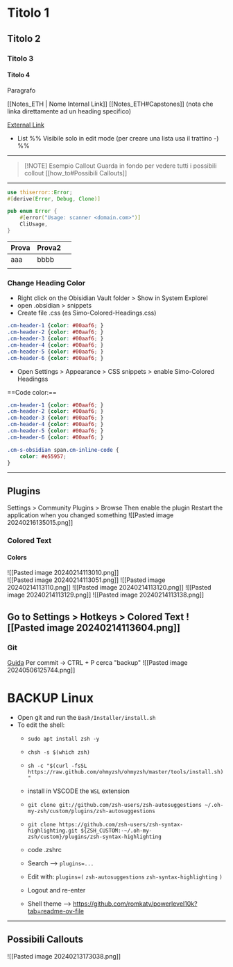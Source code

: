 
# Titolo 1
##  Titolo 2
###  Titolo 3
####  Titolo 4
 
Paragrafo

[[Notes_ETH | Nome Internal Link]]
[[Notes_ETH#Capstones]]     (nota che linka direttamente ad un heading specifico)

[External Link](https://help.obsidian.md/Editing+and+formatting/Basic+formatting+syntax) 

- List
%% Visibile solo in edit mode (per creare una lista usa il trattino -) %%    

---

> [!NOTE] Esempio Callout
> Guarda in fondo per vedere tutti i possibili collout
> [[how_to#Possibili Callouts]]

---
```rust
use thiserror::Error;
#[derive(Error, Debug, Clone)]

pub enum Error {
    #[error("Usage: scanner <domain.com>")]
    CliUsage,
}
```

| Prova | Prova2 |     |
| ----- | ------ | --- |
| aaa   | bbbb   |     |
|       |        |     |

### Change Heading Color
- Right click on the Obisidian Vault folder > Show in System Explorel
- open .obsidian > snippets
- Create file .css (es Simo-Colored-Headings.css)
```css
.cm-header-1 {color: #00aaf6; }
.cm-header-2 {color: #00aaf6; }
.cm-header-3 {color: #00aaf6; }
.cm-header-4 {color: #00aaf6; }
.cm-header-5 {color: #00aaf6; }
.cm-header-6 {color: #00aaf6; }
```
- Open Settings > Appearance > CSS snippets > enable Simo-Colored Headingss

==Code color:==
```css
.cm-header-1 {color: #00aaf6; }
.cm-header-2 {color: #00aaf6; }
.cm-header-3 {color: #00aaf6; }
.cm-header-4 {color: #00aaf6; }
.cm-header-5 {color: #00aaf6; }
.cm-header-6 {color: #00aaf6; }

.cm-s-obsidian span.cm-inline-code {
    color: #e55957;
}
```
-----
## Plugins
Settings > Community Plugins > Browse
Then enable the plugin
Restart the application when you changed something
![[Pasted image 20240216135015.png]]
### Colored Text
#### Colors
![[Pasted image 20240214113010.png]]   
![[Pasted image 20240214113051.png]]
![[Pasted image 20240214113110.png]]
![[Pasted image 20240214113120.png]]
![[Pasted image 20240214113129.png]]
![[Pasted image 20240214113138.png]]

Go to Settings > Hotkeys > Colored Text
![[Pasted image 20240214113604.png]]
---- 
### Git
[Guida](https://forum.obsidian.md/t/the-easiest-way-to-setup-obsidian-git-to-backup-notes/51429) 
Per commit ->    CTRL + P
			   cerca "backup"
![[Pasted image 20240506125744.png]]

# BACKUP Linux
- Open git and run the `Bash/Installer/install.sh`
- To edit the shell:
	- `sudo apt install zsh -y`
	- `chsh -s $(which zsh)`
	- `sh -c "$(curl -fsSL https://raw.github.com/ohmyzsh/ohmyzsh/master/tools/install.sh)"`
	- install in VSCODE the `WSL` extension
	- `git clone git://github.com/zsh-users/zsh-autosuggestions ~/.oh-my-zsh/custom/plugins/zsh-autosuggestions`
	- `git clone https://github.com/zsh-users/zsh-syntax-highlighting.git ${ZSH_CUSTOM:-~/.oh-my-zsh/custom}/plugins/zsh-syntax-highlighting`
	- code .zshrc
	- Search -->   `plugins=...`
	- Edit with:
	  `plugins=(`
          `zsh-autosuggestions`
          `zsh-syntax-highlighting`
      `)`   
	- Logout and re-enter 

  - Shell theme --> https://github.com/romkatv/powerlevel10k?tab=readme-ov-file


---

## Possibili Callouts 
![[Pasted image 20240213173038.png]]